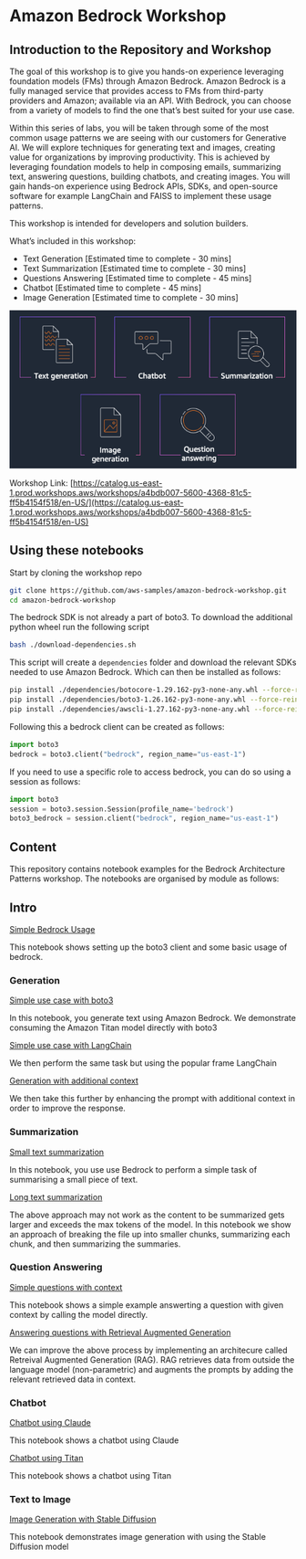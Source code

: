 # Amazon Bedrock Workshop

## Introduction to the Repository and Workshop

The goal of this workshop is to give you hands-on experience leveraging foundation models (FMs) through Amazon Bedrock. Amazon Bedrock is a fully managed service that provides access to FMs from third-party providers and Amazon; available via an API. With Bedrock, you can choose from a variety of models to find the one that’s best suited for your use case.

Within this series of labs, you will be taken through some of the most common usage patterns we are seeing with our customers for Generative AI. We will explore techniques for generating text and images, creating value for organizations by improving productivity. This is achieved by leveraging foundation models to help in composing emails, summarizing text, answering questions, building chatbots, and creating images. You will gain hands-on experience using Bedrock APIs, SDKs, and open-source software for example LangChain and FAISS to implement these usage patterns.

This workshop is intended for developers and solution builders.

What’s included in this workshop:

- Text Generation \[Estimated time to complete - 30 mins\]
- Text Summarization \[Estimated time to complete - 30 mins\]
- Questions Answering \[Estimated time to complete - 45 mins\]  
- Chatbot \[Estimated time to complete - 45 mins\]
- Image Generation \[Estimated time to complete - 30 mins\]

<div align="center">

![10-overview](10-overview.png)

</div>
 
Workshop Link: [https://catalog.us-east-1.prod.workshops.aws/workshops/a4bdb007-5600-4368-81c5-ff5b4154f518/en-US/](https://catalog.us-east-1.prod.workshops.aws/workshops/a4bdb007-5600-4368-81c5-ff5b4154f518/en-US)






## Using these notebooks

Start by cloning the workshop repo

```sh
git clone https://github.com/aws-samples/amazon-bedrock-workshop.git
cd amazon-bedrock-workshop
```

The bedrock SDK is not already a part of boto3. To download the additional python wheel run the following script
```sh
bash ./download-dependencies.sh
```
This script will create a `dependencies` folder and download the relevant SDKs needed to use Amazon Bedrock. Which can then be installed as follows:

```bash
pip install ./dependencies/botocore-1.29.162-py3-none-any.whl --force-reinstall
pip install ./dependencies/boto3-1.26.162-py3-none-any.whl --force-reinstall
pip install ./dependencies/awscli-1.27.162-py3-none-any.whl --force-reinstall
```

Following this a bedrock client can be created as follows:

```python
import boto3
bedrock = boto3.client("bedrock", region_name="us-east-1")
```

If you need to use a specific role to access bedrock, you can do so using a session as follows:

```python
import boto3
session = boto3.session.Session(profile_name='bedrock')
boto3_bedrock = session.client("bedrock", region_name="us-east-1")
```

## Content

This repository contains notebook examples for the Bedrock Architecture Patterns workshop. The notebooks are organised by module as follows:

## Intro

[Simple Bedrock Usage](./00_Intro/bedrock_boto3_setup.ipynb)

This notebook shows setting up the boto3 client and some basic usage of bedrock.

### Generation

[Simple use case with boto3](./01_Generation/00_generate_w_bedrock.ipynb)

In this notebook, you generate text using Amazon Bedrock. We demonstrate consuming the Amazon Titan model directly with boto3 

[Simple use case with LangChain](./01_Generation/01_zero_shot_generation.ipynb)

We then perform the same task but using the popular frame LangChain

[Generation with additional context](./01_Generation/02_contextual_generation.ipynb)

We then take this further by enhancing the prompt with additional context in order to improve the response.

### Summarization

[Small text summarization](./02_Summarization/01.small-text-summarization-claude.ipynb)

In this notebook, you use use Bedrock to perform a simple task of summarising a small piece of text. 

[Long text summarization](./02_Summarization/02.long-text-summarization-titan.ipynb)

The above approach may not work as the content to be summarized gets larger and exceeds the max tokens of the model. In this notebook we show an approach of breaking the file up into smaller chunks, summarizing each chunk, and then summarizing the summaries.

### Question Answering

[Simple questions with context](./03_QuestionAnswering/00_qa_w_bedrock_titan.ipynb)

This notebook shows a simple example answerting a question with given context by calling the model directly. 

[Answering questions with Retrieval Augmented Generation](./03_QuestionAnswering/01_qa_w_rag_claude.ipynb)

We can improve the above process by implementing an architecure called Retreival Augmented Generation (RAG). RAG retrieves data from outside the language model (non-parametric) and augments the prompts by adding the relevant retrieved data in context.

### Chatbot

[Chatbot using Claude](./04_Chatbot/00_Chatbot_Claude.ipynb)

This notebook shows a chatbot using Claude

[Chatbot using Titan](./04_Chatbot/00_Chatbot_Titan.ipynb)

This notebook shows a chatbot using Titan

### Text to Image

[Image Generation with Stable Diffusion](./05_Image/Bedrock%20Stable%20Diffusion%20XL.ipynb)

This notebook demonstrates image generation with using the Stable Diffusion model
